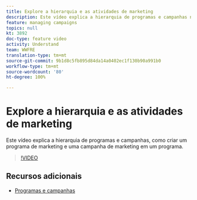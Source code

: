 ```yaml
---
title: Explore a hierarquia e as atividades de marketing
description: Este vídeo explica a hierarquia de programas e campanhas no Adobe Campaign Standard (ACS), além de como criar um programa de marketing e uma campanha de marketing em um programa.
feature: managing campaigns
topics: null
kt: 3892
doc-type: feature video
activity: Understand
team: WWFRE
translation-type: tm+mt
source-git-commit: 9b1d8c5fb895d84da14a0402ec1f130b90a991b0
workflow-type: tm+mt
source-wordcount: '80'
ht-degree: 100%

---
```



# Explore a hierarquia e as atividades de marketing

Este vídeo explica a hierarquia de programas e campanhas, como criar um programa de marketing e uma campanha de marketing em um programa.

>[!VIDEO](https://video.tv.adobe.com/v/18465?quality=12)

## Recursos adicionais

* [Programas e campanhas](https://docs.adobe.com/content/help/pt-BR/campaign-standard/using/getting-started/marketing-plans/programs-and-campaigns.html)
